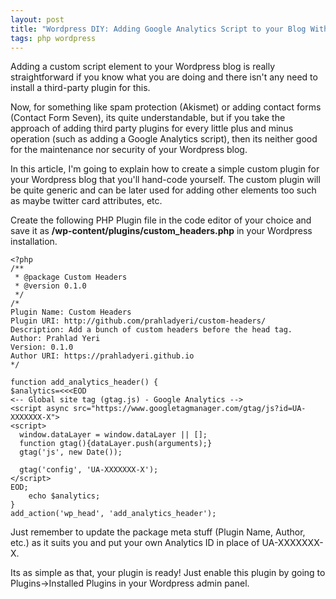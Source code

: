 ```yaml
---
layout: post
title: "Wordpress DIY: Adding Google Analytics Script to your Blog Without using an External Plugin"
tags: php wordpress
---
```


Adding a custom script element to your Wordpress blog is really straightforward if you know what you are doing and there isn't any need to install a third-party plugin for this.<!--more-->

Now, for something like spam protection (Akismet) or adding contact forms (Contact Form Seven), its quite understandable, but if you take the approach of adding third party plugins for every little plus and minus operation (such as adding a Google Analytics script), then its neither good for the maintenance nor security of your Wordpress blog.

In this article, I'm going to explain how to create a simple custom plugin for your Wordpress blog that you'll hand-code yourself. The custom plugin will be quite generic and can be later used for adding other elements too such as maybe twitter card attributes, etc.

Create the following PHP Plugin file in the code editor of your choice and save it as **/wp-content/plugins/custom\_headers.php** in your Wordpress installation.

    <?php 
    /**
     * @package Custom Headers
     * @version 0.1.0
     */
    /*
    Plugin Name: Custom Headers
    Plugin URI: http://github.com/prahladyeri/custom-headers/
    Description: Add a bunch of custom headers before the head tag.
    Author: Prahlad Yeri
    Version: 0.1.0
    Author URI: https://prahladyeri.github.io
    */

    function add_analytics_header() {
    $analytics=<<<EOD
    <-- Global site tag (gtag.js) - Google Analytics -->
    <script async src="https://www.googletagmanager.com/gtag/js?id=UA-XXXXXXX-X">
    <script>
      window.dataLayer = window.dataLayer || [];
      function gtag(){dataLayer.push(arguments);}
      gtag('js', new Date());

      gtag('config', 'UA-XXXXXXX-X');
    </script>
    EOD;
        echo $analytics;
    }
    add_action('wp_head', 'add_analytics_header');

Just remember to update the package meta stuff (Plugin Name, Author, etc.) as it suits you and put your own Analytics ID in place of UA-XXXXXXX-X.

Its as simple as that, your plugin is ready! Just enable this plugin by going to Plugins-\>Installed Plugins in your Wordpress admin panel.
